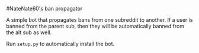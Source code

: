 #NateNate60's ban propagator

A simple bot that propagates bans from one subreddit to another. If a user is banned from the parent sub, then they will be automatically banned from the alt sub as well.

Run `setup.py` to automatically install the bot.